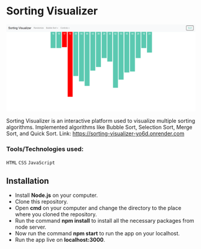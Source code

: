 # Sorting Visualizer
![Alt Text](https://github.com/fomosapien23/-sorting-visualizer/blob/main/app/img/demo-sorting-landingpage.png)

Sorting Visualizer is an interactive platform used to visualize multiple sorting algorithms. Implemented algorithms like Bubble Sort, Selection Sort, Merge Sort, and Quick Sort. Link: https://sorting-visualizer-yo6d.onrender.com

### Tools/Technologies used:

`HTML` `CSS` `JavaScript`

## Installation

-   Install **Node.js** on your computer.
-   Clone this repository.
-   Open **cmd** on your computer and change the directory to the place where you cloned the repository.
-   Run the command **npm install** to install all the necessary packages from node server.
-   Now run the command **npm start** to run the app on your localhost.
-   Run the app live on **localhost:3000**.
